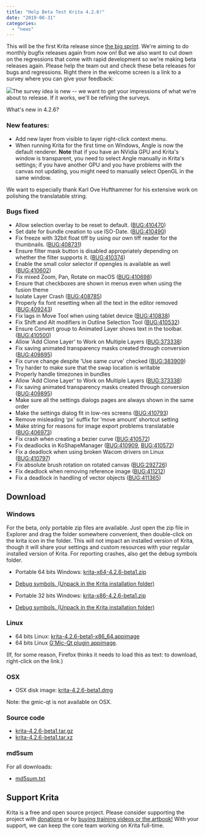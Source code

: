 ```yaml
---
title: "Help Beta Test Krita 4.2.6!"
date: "2019-08-31"
categories: 
  - "news"
---
```


This will be the first Krita release since [the big sprint](/item/krita-2019-sprint/). We're aiming to do monthly bugfix releases again from now on! But we also want to cut down on the regressions that come with rapid development so we're making beta releases again. Please help the team out and check these beta releases for bugs and regressions. Right there in the welcome screen is a link to a survey where you can give your feedback:

[![](/images/posts/2019/survey-1024x587.png)](https://krita.org/wp-content/uploads/2019/08/survey.png)The survey idea is new -- we want to get your impressions of what we're about to release. If it works, we'll be refining the surveys.

What's new in 4.2.6?

### New features:

- Add new layer from visible to layer right-click context menu.
- When running Krita for the first time on Windows, Angle is now the default renderer. **Note** that if you have an NVidia GPU and Krita's window is transparent, you need to select Angle manually in Krita's settings; if you have another GPU and you have problems with the canvas not updating, you might need to manually select OpenGL in the same window.

We want to especially thank Karl Ove Hufthammer for his extensive work on polishing the translatable string.

### Bugs fixed

- Allow selection overlay to be reset to default. ([BUG:410470](https://bugs.kde.org/show_bug.cgi?id=410470))
- Set date for bundle creation to use ISO-Date. ([BUG:410490](https://bugs.kde.org/show_bug.cgi?id=410490))
- Fix freeze with 32bit float tiff by using our own tiff reader for the thumbnails. ([BUG:408731](https://bugs.kde.org/show_bug.cgi?id=408731))
- Ensure filter mask button is disabled appropriately depending on whether the filter supports it. ([BUG:410374](https://bugs.kde.org/show_bug.cgi?id=410374))
- Enable the small color selector if opengles is available as well ([BUG:410602](https://bugs.kde.org/show_bug.cgi?id=410602))
- Fix mixed Zoom, Pan, Rotate on macOS ([BUG:410698](https://bugs.kde.org/show_bug.cgi?id=410698))
- Ensure that checkboxes are shown in menus even when using the fusion theme
- Isolate Layer Crash ([BUG:408785](https://bugs.kde.org/show_bug.cgi?id=408785))
- Properly fix font resetting when all the text in the editor removed ([BUG:409243](https://bugs.kde.org/show_bug.cgi?id=409243))
- Fix lags in Move Tool when using tablet device ([BUG:410838](https://bugs.kde.org/show_bug.cgi?id=410838))
- Fix Shift and Alt modifiers in Outline Selection Tool ([BUG:410532](https://bugs.kde.org/show_bug.cgi?id=410532))
- Ensure Convert group to Animated Layer shows text in the toolbar. ([BUG:410500](https://bugs.kde.org/show_bug.cgi?id=410500))
- Allow 'Add Clone Layer' to Work on Multiple Layers ([BUG:373338](https://bugs.kde.org/show_bug.cgi?id=373338))
- Fix saving animated transparency masks created through conversion ([BUG:409895](https://bugs.kde.org/show_bug.cgi?id=409895))
- Fix curve change despite 'Use same curve' checked ([BUG:383909](https://bugs.kde.org/show_bug.cgi?id=383909))
- Try harder to make sure that the swap location is writable
- Properly handle timezones in bundles
- Allow 'Add Clone Layer' to Work on Multiple Layers ([BUG:373338](https://bugs.kde.org/show_bug.cgi?id=373338))
- Fix saving animated transparency masks created through conversion ([BUG:409895](https://bugs.kde.org/show_bug.cgi?id=409895))
- Make sure all the settings dialogs pages are always shown in the same order
- Make the settings dialog fit in low-res screens ([BUG:410793](https://bugs.kde.org/show_bug.cgi?id=410793))
- Remove misleading ‘px’ suffix for ‘move amount’ shortcut setting
- Make string for reasons for image export problems translatable ([BUG:406973](https://bugs.kde.org/show_bug.cgi?id=406973))
- Fix crash when creating a bezier curve ([BUG:410572](https://bugs.kde.org/show_bug.cgi?id=410572))
- Fix deadlocks in KoShapeManager ([BUG:410909](https://bugs.kde.org/show_bug.cgi?id=410909), [BUG:410572](https://bugs.kde.org/show_bug.cgi?id=410572))
- Fix a deadlock when using broken Wacom drivers on Linux ([BUG:410797](https://bugs.kde.org/show_bug.cgi?id=410797))
- Fix absolute brush rotation on rotated canvas ([BUG:292726](https://bugs.kde.org/show_bug.cgi?id=292726))
- Fix deadlock when removing reference image ([BUG:411212](https://bugs.kde.org/show_bug.cgi?id=411212))
- Fix a deadlock in handling of vector objects ([BUG:411365](https://bugs.kde.org/show_bug.cgi?id=411365))

## Download

### Windows

For the beta, only portable zip files are available. Just open the zip file in Explorer and drag the folder somewhere convenient, then double-click on the krita icon in the folder. This will not impact an installed version of Krita, though it will share your settings and custom resources with your regular installed version of Krita. For reporting crashes, also get the debug symbols folder.

- Portable 64 bits Windows: [krita-x64-4.2.6-beta1.zip](https://download.kde.org/unstable/krita/4.2.6-beta1/krita-x64-4.2.6-beta1.zip)
- [Debug symbols. (Unpack in the Krita installation folder)](https://download.kde.org/unstable/krita/4.2.6-beta1/krita-x64-4.2.6-beta1-dbg.zip)

- Portable 32 bits Windows: [krita-x86-4.2.6-beta1.zip](https://download.kde.org/unstable/krita/4.2.6-beta1/krita-x86-4.2.6-beta1.zip)
- [Debug symbols. (Unpack in the Krita installation folder)](https://download.kde.org/unstable/krita/4.2.6-beta1/krita-x86-4.2.6-beta1-dbg.zip)

### Linux

- 64 bits Linux: [krita-4.2.6-beta1-x86\_64.appimage](https://download.kde.org/unstable/krita/4.2.6-beta1/krita-4.2.6-beta1-x86_64.appimage)
- 64 bits Linux [G'Mic-Qt plugin appimage](https://download.kde.org/unstable/krita/4.2.6-beta1/gmic_krita_qt-x86_64.appimage).

(If, for some reason, Firefox thinks it needs to load this as text: to download, right-click on the link.)

### OSX

- OSX disk image: [krita-4.2.6-beta1.dmg](https://download.kde.org/unstable/krita/4.2.6-beta1/krita-4.2.6-beta1.dmg)

Note: the gmic-qt is not available on OSX.

### Source code

- [krita-4.2.6-beta1.tar.gz](https://download.kde.org/unstable/krita/4.2.6-beta1/krita-4.2.6-beta1.tar.gz)
- [krita-4.2.6-beta1.tar.xz](https://download.kde.org/unstable/krita/4.2.6-beta1/krita-4.2.6-beta1.tar.xz)

### md5sum

For all downloads:

- [md5sum.txt](https://download.kde.org/unstable/krita/4.2.6-beta1/md5sum.txt)

## Support Krita

Krita is a free and open source project. Please consider supporting the project with [donations](/support-us/donations/) or by [buying training videos or the artbook!](/support-us/shop) With your support, we can keep the core team working on Krita full-time.
